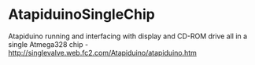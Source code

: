 # AtapiduinoSingleChip
Atapiduino running and interfacing with display and CD-ROM drive all in a single Atmega328 chip - http://singlevalve.web.fc2.com/Atapiduino/atapiduino.htm
